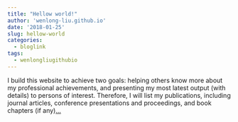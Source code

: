 ```yaml
---
title: "Hellow world!"
author: 'wenlong-liu.github.io'
date: '2018-01-25'
slug: hellow-world
categories:
  - bloglink
tags:
  - wenlongliugithubio
---
```


I build this website to achieve two goals: helping others know more about my professional achievements, and presenting my most latest output (with details) to persons of interest. Therefore, I will list my publications, including journal articles, conference presentations and proceedings, and book chapters (if any)[... <i class="fas fa-external-link-alt"></i>](https://wenlong-liu.github.io/post/brand-new-personal-website-of-wenlong-liu-powered-by-hugo-academic-and-blogdown/)


